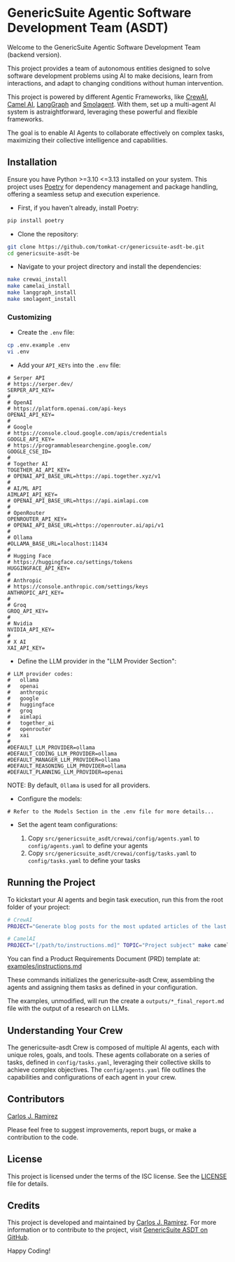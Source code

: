 # GenericSuite Agentic Software Development Team (ASDT)

Welcome to the GenericSuite Agentic Software Development Team (backend version).

This project provides a team of autonomous entities designed to solve software development problems using AI to make decisions, learn from interactions, and adapt to changing conditions without human intervention.

This project is powered by different Agentic Frameworks, like [CrewAI](https://crewai.com), [Camel AI](https://camel-ai.org), [LangGraph](https://www.langchain.com/langgraph) and [Smolagent](https://huggingface.co/docs/smolagents/index). With them, set up a multi-agent AI system is astraightforward, leveraging these powerful and flexible frameworks.

The goal is to enable AI Agents to collaborate effectively on complex tasks, maximizing their collective intelligence and capabilities.

## Installation

Ensure you have Python >=3.10 <=3.13 installed on your system. This project uses [Poetry](https://python-poetry.org/) for dependency management and package handling, offering a seamless setup and execution experience.

- First, if you haven't already, install Poetry:

```bash
pip install poetry
```

- Clone the repository:

```bash
git clone https://github.com/tomkat-cr/genericsuite-asdt-be.git
cd genericsuite-asdt-be
```

- Navigate to your project directory and install the dependencies:

```bash
make crewai_install
make camelai_install
make langgraph_install
make smolagent_install
```

### Customizing

- Create the `.env` file:

```bash
cp .env.example .env
vi .env
```

- Add your `API_KEYs` into the `.env` file:

```env
# Serper API
# https://serper.dev/
SERPER_API_KEY=
#
# OpenAI
# https://platform.openai.com/api-keys
OPENAI_API_KEY=
#
# Google
# https://console.cloud.google.com/apis/credentials
GOOGLE_API_KEY=
# https://programmablesearchengine.google.com/
GOOGLE_CSE_ID=
#
# Together AI
TOGETHER_AI_API_KEY=
# OPENAI_API_BASE_URL=https://api.together.xyz/v1
#
# AI/ML API
AIMLAPI_API_KEY=
# OPENAI_API_BASE_URL=https://api.aimlapi.com
#
# OpenRouter
OPENROUTER_API_KEY=
# OPENAI_API_BASE_URL=https://openrouter.ai/api/v1
#
# Ollama
#OLLAMA_BASE_URL=localhost:11434
#
# Hugging Face
# https://huggingface.co/settings/tokens
HUGGINGFACE_API_KEY=
#
# Anthropic
# https://console.anthropic.com/settings/keys
ANTHROPIC_API_KEY=
#
# Groq
GROQ_API_KEY=
#
# Nvidia
NVIDIA_API_KEY=
#
# X AI
XAI_API_KEY=
```

- Define the LLM provider in the "LLM Provider Section":

```env
# LLM provider codes:
#   ollama
#   openai
#   anthropic
#   google
#   huggingface
#   groq
#   aimlapi
#   together_ai
#   openrouter
#   xai
#
#DEFAULT_LLM_PROVIDER=ollama
#DEFAULT_CODING_LLM_PROVIDER=ollama
#DEFAULT_MANAGER_LLM_PROVIDER=ollama
#DEFAULT_REASONING_LLM_PROVIDER=ollama
#DEFAULT_PLANNING_LLM_PROVIDER=openai
```

NOTE: By default, `Ollama` is used for all providers.

- Configure the models:

```env
# Refer to the Models Section in the .env file for more details...
```

- Set the agent team configurations:

    1. Copy `src/genericsuite_asdt/crewai/config/agents.yaml` to `config/agents.yaml` to define your agents
    2. Copy `src/genericsuite_asdt/crewai/config/tasks.yaml` to `config/tasks.yaml` to define your tasks

## Running the Project

To kickstart your AI agents and begin task execution, run this from the root folder of your project:

```bash
# CrewAI
PROJECT="Generate blog posts for the most updated articles of the last week" TOPIC="AI LLMs" make crewai_run
```

```bash
# CamelAI
PROJECT="[/path/to/instructions.md]" TOPIC="Project subject" make camelai_run
```

You can find a Product Requirements Document (PRD) template at: [examples/instructions.md](examples/instructions.md)

These commands initializes the genericsuite-asdt Crew, assembling the agents and assigning them tasks as defined in your configuration.

The examples, unmodified, will run the create a `outputs/*_final_report.md` file with the output of a research on LLMs.

## Understanding Your Crew

The genericsuite-asdt Crew is composed of multiple AI agents, each with unique roles, goals, and tools. These agents collaborate on a series of tasks, defined in `config/tasks.yaml`, leveraging their collective skills to achieve complex objectives. The `config/agents.yaml` file outlines the capabilities and configurations of each agent in your crew.


## Contributors

[Carlos J. Ramirez](https://www.linkedin.com/in/carlosjramirez/)

Please feel free to suggest improvements, report bugs, or make a contribution to the code.

## License

This project is licensed under the terms of the ISC license. See the [LICENSE](LICENSE) file for details.

## Credits

This project is developed and maintained by [Carlos J. Ramirez](https://www.linkedin.com/in/carlosjramirez/). For more information or to contribute to the project, visit [GenericSuite ASDT on GitHub](https://github.com/tomkat-cr/genericsuite-asdt-be).

Happy Coding!
